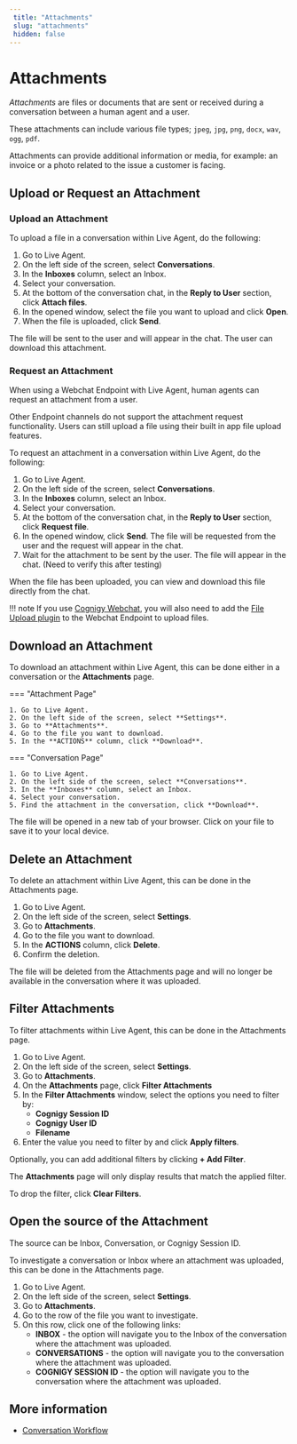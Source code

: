 ```yaml
---
 title: "Attachments"
 slug: "attachments" 
 hidden: false 
---
```

# Attachments


_Attachments_ are files or documents that are sent or received during a conversation between a human agent and a user.

These attachments can include various file types; `jpeg`, `jpg`, `png`, `docx`, `wav`, `ogg`, `pdf`.

Attachments can provide additional information or media, for example: an invoice or a photo related to the issue a customer is facing.


## Upload or Request an Attachment

###  Upload an Attachment

To upload a file in a conversation within Live Agent, do the following:

1. Go to Live Agent.
2. On the left side of the screen, select **Conversations**.
3. In the **Inboxes** column, select an Inbox.
4. Select your conversation.
5. At the bottom of the conversation chat, in the **Reply to User** section, click **Attach files**.
6. In the opened window, select the file you want to upload and click **Open**.
7. When the file is uploaded, click **Send**.

The file will be sent to the user and will appear in the chat. The user can download this attachment.

### Request an Attachment

When using a Webchat Endpoint with Live Agent, human agents can request an attachment from a user.

Other Endpoint channels do not support the attachment request functionality. Users can still upload a file using their built in app file upload features.

To request an attachment in a conversation within Live Agent, do the following:

1. Go to Live Agent.
2. On the left side of the screen, select **Conversations**.
3. In the **Inboxes** column, select an Inbox.
4. Select your conversation.
5. At the bottom of the conversation chat, in the **Reply to User** section, click **Request file**.
6. In the opened window, click **Send**. The file will be requested from the user and the request will appear in the chat.
7. Wait for the attachment to be sent by the user. The file will appear in the chat. (Need to verify this after testing)

When the file has been uploaded, you can view and download this file directly from the chat.

!!! note
  If you use [Cognigy Webchat](https://docs.cognigy.com/ai/endpoints/webchat/webchat/), you will also need to add the [File Upload plugin](https://github.com/Cognigy/WebchatPlugins/tree/master/plugins/file-upload) to the Webchat Endpoint to upload files. 

## Download an Attachment

To download an attachment within Live Agent, this can be done either in a conversation or the **Attachments** page.

=== "Attachment Page"

    1. Go to Live Agent.
    2. On the left side of the screen, select **Settings**.
    3. Go to **Attachments**.
    4. Go to the file you want to download.
    5. In the **ACTIONS** column, click **Download**.  


=== "Conversation Page"

    1. Go to Live Agent.
    2. On the left side of the screen, select **Conversations**.
    3. In the **Inboxes** column, select an Inbox.
    4. Select your conversation.
    5. Find the attachment in the conversation, click **Download**.


The file will be opened in a new tab of your browser. Click on your file to save it to your local device.

## Delete an Attachment

To delete an attachment within Live Agent, this can be done in the Attachments page.

1. Go to Live Agent.
2. On the left side of the screen, select **Settings**.
3. Go to **Attachments**.
4. Go to the file you want to download.
5. In the **ACTIONS** column, click **Delete**.  
6. Confirm the deletion.

The file will be deleted from the Attachments page and will no longer be available in the conversation where it was uploaded.

## Filter Attachments

To filter attachments within Live Agent, this can be done in the Attachments page.

1. Go to Live Agent.
2. On the left side of the screen, select **Settings**.
3. Go to **Attachments**.
4. On the **Attachments** page, click **Filter Attachments**
5. In the **Filter Attachments** window, select the options you need to filter by: 
    - **Cognigy Session ID**
    - **Cognigy User ID**
    - **Filename**
6. Enter the value you need to filter by and click **Apply filters**.

Optionally, you can add additional filters by clicking  **+ Add Filter**.

The **Attachments** page will only display results that match the applied filter.

To drop the filter, click **Clear Filters**.

## Open the source of the Attachment

The source can be Inbox, Conversation, or Cognigy Session ID.

To investigate a conversation or Inbox where an attachment was uploaded, this can be done in the Attachments page.

1. Go to Live Agent.
2. On the left side of the screen, select **Settings**.
3. Go to **Attachments**.
4. Go to the row of the file you want to investigate.
5. On this row, click one of the following links:
    - **INBOX** - the option will navigate you to the Inbox of the conversation where the attachment was uploaded.
    - **CONVERSATIONS** - the option will navigate you to the conversation where the attachment was uploaded.
    - **COGNIGY SESSION ID** - the option will navigate you to the conversation where the attachment was uploaded.

## More information

- [Conversation Workflow](https://docs.cognigy.com/live-agent/conversation/conversation-workflow/)